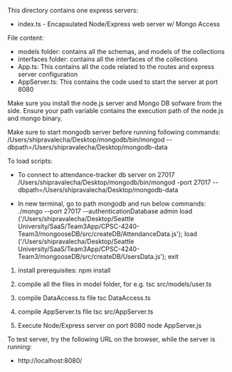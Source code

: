 This directory contains one express servers:
* index.ts - Encapsulated Node/Express web server w/ Mongo Access

File content:
- models folder: contains all the schemas, and models of the collections
- interfaces folder: contains all the interfaces of the collections
- App.ts: This contains all the code related to the routes and express server configuration
- AppServer.ts: This contains the code used to start the server at port 8080

Make sure you install the node.js server and Mongo DB sofware from the side.  Ensure your path variable contains the execution path of the node.js and mongo binary.

Make sure to start mongodb server before running following commands:
    /Users/shipravalecha/Desktop/mongodb/bin/mongod --dbpath=/Users/shipravalecha/Desktop/mongodb-data

To load scripts: 

- To connect to attendance-tracker db server on 27017
    /Users/shipravalecha/Desktop/mongodb/bin/mongod -port 27017 --dbpath=/Users/shipravalecha/Desktop/mongodb-data

- In new terminal, go to path mongodb and run below commands: 
    ./mongo --port 27017 --authenticationDatabase admin
    load ('/Users/shipravalecha/Desktop/Seattle University/SaaS/Team3App/CPSC-4240-Team3/mongooseDB/src/createDB/AttendanceData.js');
    load ('/Users/shipravalecha/Desktop/Seattle University/SaaS/Team3App/CPSC-4240-Team3/mongooseDB/src/createDB/UsersData.js');
    exit

1. install prerequisites: npm install

2. compile all the files in model folder, for e.g.
    tsc src/models/user.ts

3. compile DataAccess.ts file
    tsc DataAccess.ts

4. compile AppServer.ts file
    tsc src/AppServer.ts

5. Execute Node/Express server on port 8080
    node AppServer.js

To test server, try the following URL on the browser, while the server is running:
* http://localhost:8080/
